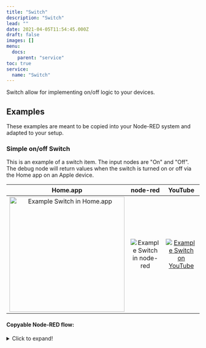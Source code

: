 ```yaml
---
title: "Switch"
description: "Switch"
lead: ""
date: 2021-04-05T11:54:45.000Z
draft: false
images: []
menu:
  docs:
    parent: "service"
toc: true
service:
  name: "Switch"
---
```


Switch allow for implementing on/off logic to your devices.

## Examples

These examples are meant to be copied into your Node-RED system and adapted to your setup.

### Simple on/off Switch

This is an example of a switch item. The input nodes are "On" and "Off". The debug node will return values when the switch is turned on or off via the Home app on an Apple device.

Home.app            |  node-red | YouTube
:-------------------------:|:-------------------------:|:-------------------------:
<img src="https://user-images.githubusercontent.com/2881159/73109648-07b5de80-3f04-11ea-9a74-5ec4af995b66.png" width="300" alt="Example Switch in Home.app"/>  |  ![Example Switch in node-red](https://user-images.githubusercontent.com/2881159/73109622-f240b480-3f03-11ea-94bc-066bf9715074.png) | [![Example Switch on YouTube](https://img.youtube.com/vi/kPuFKZWweCk/0.jpg)](https://www.youtube.com/watch?v=kPuFKZWweCk)

#### Copyable Node-RED flow:

<details>
<summary>Click to expand!</summary>
<p>

```json
[
    {
        "id": "7509f965.646da8",
        "type": "inject",
        "z": "53127d0.a094d84",
        "name": "On",
        "topic": "",
        "payload": "{\"On\":true}",
        "payloadType": "json",
        "repeat": "",
        "crontab": "",
        "once": false,
        "onceDelay": 0.1,
        "x": 230,
        "y": 320,
        "wires": [
            [
                "84c5345e.cea678"
            ]
        ]
    },
    {
        "id": "83aa9e6a.6ac9e",
        "type": "debug",
        "z": "53127d0.a094d84",
        "name": "HomeKit Out",
        "active": true,
        "tosidebar": true,
        "console": false,
        "tostatus": false,
        "complete": "payload",
        "targetType": "msg",
        "x": 650,
        "y": 340,
        "wires": []
    },
    {
        "id": "6f909132.f78a",
        "type": "inject",
        "z": "53127d0.a094d84",
        "name": "Off",
        "topic": "",
        "payload": "{\"On\":false}",
        "payloadType": "json",
        "repeat": "",
        "crontab": "",
        "once": false,
        "onceDelay": 0.1,
        "x": 230,
        "y": 360,
        "wires": [
            [
                "84c5345e.cea678"
            ]
        ]
    },
    {
        "id": "84c5345e.cea678",
        "type": "homekit-service",
        "z": "53127d0.a094d84",
        "isParent": true,
        "bridge": "51de116c.bb01",
        "parentService": "",
        "name": "Example Switch",
        "serviceName": "Switch",
        "topic": "",
        "filter": false,
        "manufacturer": "NRCHKB",
        "model": "Default Model",
        "serialNo": "1.1.1",
        "firmwareRev": "1.1.1",
        "hardwareRev": "1.1.1",
        "softwareRev": "1.0.0",
        "cameraConfigVideoProcessor": "ffmpeg",
        "cameraConfigSource": "",
        "cameraConfigStillImageSource": "",
        "cameraConfigMaxStreams": 2,
        "cameraConfigMaxWidth": 1280,
        "cameraConfigMaxHeight": 720,
        "cameraConfigMaxFPS": 10,
        "cameraConfigMaxBitrate": 300,
        "cameraConfigVideoCodec": "libx264",
        "cameraConfigAudioCodec": "libfdk_aac",
        "cameraConfigAudio": false,
        "cameraConfigPacketSize": 1316,
        "cameraConfigVerticalFlip": false,
        "cameraConfigHorizontalFlip": false,
        "cameraConfigMapVideo": "0:0",
        "cameraConfigMapAudio": "0:1",
        "cameraConfigVideoFilter": "scale=1280:720",
        "cameraConfigAdditionalCommandLine": "-tune zerolatency",
        "cameraConfigDebug": false,
        "cameraConfigSnapshotOutput": "disabled",
        "cameraConfigInterfaceName": "",
        "characteristicProperties": "{}",
        "x": 440,
        "y": 340,
        "wires": [
            [
                "83aa9e6a.6ac9e"
            ],
            [
                "83aa9e6a.6ac9e"
            ]
        ]
    },
    {
        "id": "51de116c.bb01",
        "type": "homekit-bridge",
        "z": "",
        "bridgeName": "Example Bridge",
        "pinCode": "111-11-111",
        "port": "",
        "allowInsecureRequest": false,
        "manufacturer": "Default Manufacturer",
        "model": "Default Model",
        "serialNo": "Default Serial Number",
        "customMdnsConfig": false,
        "mdnsMulticast": true,
        "mdnsInterface": "",
        "mdnsPort": "",
        "mdnsIp": "",
        "mdnsTtl": "",
        "mdnsLoopback": true,
        "mdnsReuseAddr": true,
        "allowMessagePassthrough": true
    }
]
```

</p>
</details>
